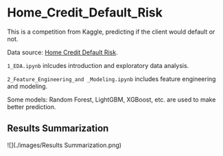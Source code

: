 # Home_Credit_Default_Risk

This is a competition from Kaggle, predicting if the client would default or not.

Data source: [Home Credit Default Risk](https://www.kaggle.com/c/home-credit-default-risk/overview/description).

`1_EDA.ipynb` inlcudes introduction and exploratory data analysis. 

`2_Feature_Engineering_and _Modeling.ipynb` includes feature engineering and modeling. 

Some models: Random Forest, LightGBM, XGBoost, etc. are used to make better prediction.

## Results Summarization

![](./images/Results Summarization.png)

